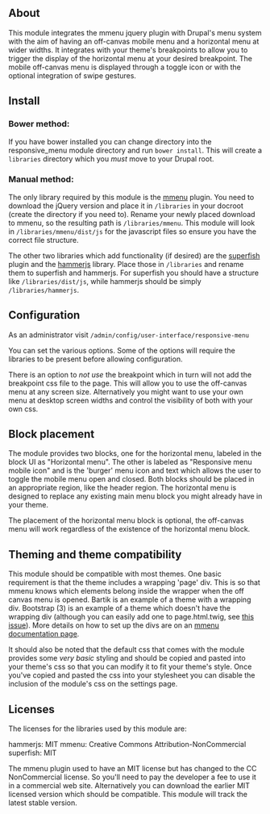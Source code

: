 ## About

This module integrates the mmenu jquery plugin with Drupal's menu system with the aim of having an off-canvas mobile menu and a horizontal menu at wider widths. It integrates with your theme's breakpoints to allow you to trigger the display of the horizontal menu at your desired breakpoint. The mobile off-canvas menu is displayed through a toggle icon or with the optional integration of swipe gestures.

## Install

### Bower method:

If you have bower installed you can change directory into the responsive_menu module directory and run `bower install`. This will create a `libraries` directory which you _must_ move to your Drupal root.

### Manual method:

The only library required by this module is the [mmenu](http://mmenu.frebsite.nl) plugin. You need to download the jQuery version and place it in `/libraries` in your docroot (create the directory if you need to). Rename your newly placed download to mmenu, so the resulting path is `/libraries/mmenu`. This module will look in `/libraries/mmenu/dist/js` for the javascript files so ensure you have the correct file structure.

The other two libraries which add functionality (if desired) are the [superfish](https://github.com/joeldbirch/superfish) plugin and the [hammerjs](http://hammerjs.github.io) library. Place those in `/libraries` and rename them to superfish and hammerjs. For superfish you should have a structure like `/libraries/dist/js`, while hammerjs should be simply `/libraries/hammerjs`.

## Configuration

As an administrator visit `/admin/config/user-interface/responsive-menu`

You can set the various options. Some of the options will require the libraries to be present before allowing configuration.

There is an option to _not use_ the breakpoint which in turn will not add the breakpoint css file to the page. This will allow you to use the off-canvas menu at any screen size. Alternatively you might want to use your own menu at desktop screen widths and control the visibility of both with your own css.

## Block placement

The module provides two blocks, one for the horizontal menu, labeled in the block UI as "Horizontal menu". The other is labeled as "Responsive menu mobile icon" and is the 'burger' menu icon and text which allows the user to toggle the mobile menu open and closed. Both blocks should be placed in an appropriate region, like the header region. The horizontal menu is designed to replace any existing main menu block you might already have in your theme.

The placement of the horizontal menu block is optional, the off-canvas menu will work regardless of the existence of the horizontal menu block.

## Theming and theme compatibility

This module should be compatible with most themes. One basic requirement is that the theme includes a wrapping 'page' div. This is so that mmenu knows which elements belong inside the wrapper when the off canvas menu is opened. Bartik is an example of a theme with a wrapping div. Bootstrap (3) is an example of a theme which doesn't have the wrapping
div (although you can easily add one to page.html.twig, see [this issue](https://www.drupal.org/node/2727345)). More details on how to set up the divs are on an [mmenu documentation
page](http://mmenu.frebsite.nl/tutorials/off-canvas/the-page.html).

It should also be noted that the default css that comes with the module provides some _very basic_ styling and should be copied and pasted into your theme's css so that you can modify it to fit your theme's style. Once you've copied and pasted the css into your stylesheet you can disable the inclusion of the module's css on the settings page.

## Licenses

The licenses for the libraries used by this module are:

hammerjs: MIT
mmenu: Creative Commons Attribution-NonCommercial
superfish: MIT

The mmenu plugin used to have an MIT license but has changed to the CC NonCommercial license. So you'll need to pay the developer a fee to use it in a commercial web site. Alternatively you can download the earlier MIT licensed version which should be compatible. This module will track the latest stable version.

